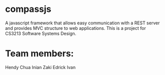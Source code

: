 compassjs
=========

A javascript framework that allows easy communication with a REST server and provides MVC structure to web applications.
This is a project for CS3213 Software Systems Design.

Team members:
============
Hendy Chua
Inian
Zaki
Edrick
Ivan
